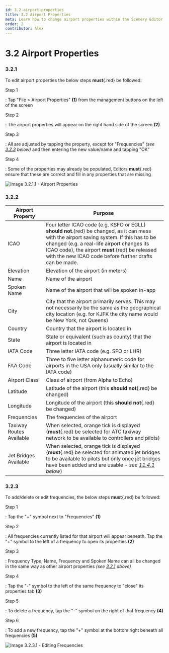 ```yaml
---
id: 3.2-airport-properties
title: 3.2 Airport Properties
meta: Learn how to change airport properties within the Scenery Editor of Infinite Flight.
order: 2
contributor: Alex
---
```




# 3.2 Airport Properties



### 3.2.1

To edit airport properties the below steps **must**{.red} be followed: 



Step 1

: Tap "File > Airport Properties" **(1)** from the management buttons on the left of the screen



Step 2

: The airport properties will appear on the right hand side of the screen **(2)**



Step 3

: All are adjusted by tapping the property, except for "Frequencies" *(see [3.2.3](/guide/scenery-editor-manual/3.-getting-started/3.2-airport-properties#3.2.3) below)* and then entering the new value/name and tapping "OK"



Step 4

: Some of the properties may already be populated, Editors **must**{.red} ensure that these are correct and fill in any properties that are missing



![Image 3.2.1.1 - Airport Properties](_images/manual/frames/3.3.1.1.png)



### 3.2.2

| Airport Property         | Purpose                                                      |
| ------------------------ | ------------------------------------------------------------ |
| ICAO                     | Four letter ICAO code (e.g. KSFO or EGLL) **should not**.{red} be changed, as it can mess with the airport saving system. If this has to be changed (e.g. a real-life airport changes its ICAO code), the airport **must**.{red} be released with the new ICAO code before further drafts can be made.               |
| Elevation                | Elevation of the airport (in meters)                         |
| Name                     | Name of the airport                                          |
| Spoken Name              | Name of the airport that will be spoken in-app               |
| City                     | City that the airport primarily serves. This may not necessarily be the same as the geographical city location (e.g. for KJFK the city name would be New York, not Queens) |
| Country                  | Country that the airport is located in                       |
| State                    | State or equivalent (such as county) that the airport is located in |
| IATA Code                | Three letter IATA code (e.g. SFO or LHR)                     |
| FAA Code                 | Three to five letter alphanumeric code for airports in the USA only (usually similar to the IATA code) |
| Airport Class            | Class of airport (from Alpha to Echo)                        |
| Latitude                 | Latitude of the airport (this **should not**{.red} be changed) |
| Longitude                | Longitude of the airport (this **should not**{.red} be changed) |
| Frequencies              | The frequencies of the airport                               |
| Taxiway Routes Available | When selected, orange tick is displayed (**must**{.red} be selected for ATC taxiway network to be available to controllers and pilots) |
| Jet Bridges Available    | When selected, orange tick is displayed (**must**{.red} be selected for animated jet bridges to be available to pilots but only once jet bridges have been added and are usable - *see [11.4.1](/guide/scenery-editor-manual/11.-airport-gates/11.4-jet-bridge-animations#11.4.1) below*) |



### 3.2.3

To add/delete or edit frequencies, the below steps **must**{.red} be followed: 



Step 1

: Tap the "+" symbol next to "Frequencies" **(1)**



Step 2

: All frequencies currently listed for that airport will appear beneath. Tap the "+" symbol to the left of a frequency to open its properties **(2)**



Step 3

: Frequency Type, Name, Frequency and Spoken Name can all be changed in the same way as other airport properties *(see [3.2.1](/guide/scenery-editor-manual/3.-getting-started/3.2-airport-properties#3.2.1) above)*



Step 4

: Tap the "-" symbol to the left of the same frequency to "close" its properties tab **(3)**



Step 5

: To delete a frequency, tap the "-" symbol on the right of that frequency **(4)**



Step 6

: To add a new frequency, tap the "+" symbol at the bottom right beneath all frequencies **(5)**



![Image 3.2.3.1 - Editing Frequencies](_images/manual/frames/3.3.3.1.png)
